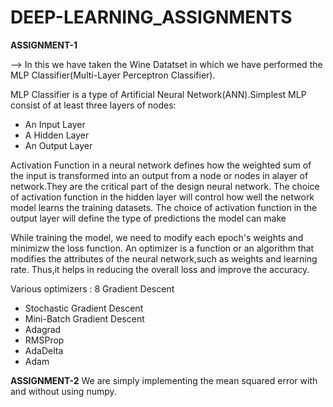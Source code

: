 # DEEP-LEARNING_ASSIGNMENTS
**ASSIGNMENT-1**

--> In this we have taken the Wine Datatset in which we have performed the MLP Classifier(Multi-Layer Perceptron Classifier).

MLP Classifier is a type of Artificial Neural Network(ANN).Simplest MLP consist of at least three layers of nodes:
* An Input Layer
* A Hidden Layer
* An Output Layer

Activation Function in a neural network defines how the weighted sum of the input is transformed into an output from a node or nodes in alayer of network.They are the critical part of the design neural network.
The choice of activation function in the hidden layer will control how well the network model learns the training datasets.
The choice of activation function in the output layer will define the type of predictions the model can make

While training the model, we need to modify each epoch's weights and minimizw the loss function. An optimizer is a function or an algorithm that modifies the attributes of the neural network,such as weights and learning rate.
Thus,it helps in reducing the overall loss and improve the accuracy.

Various optimizers :
8 Gradient Descent
* Stochastic Gradient Descent
* Mini-Batch Gradient Descent
* Adagrad
* RMSProp
* AdaDelta
* Adam


**ASSIGNMENT-2**
We are simply implementing the mean squared error with and without using numpy.
